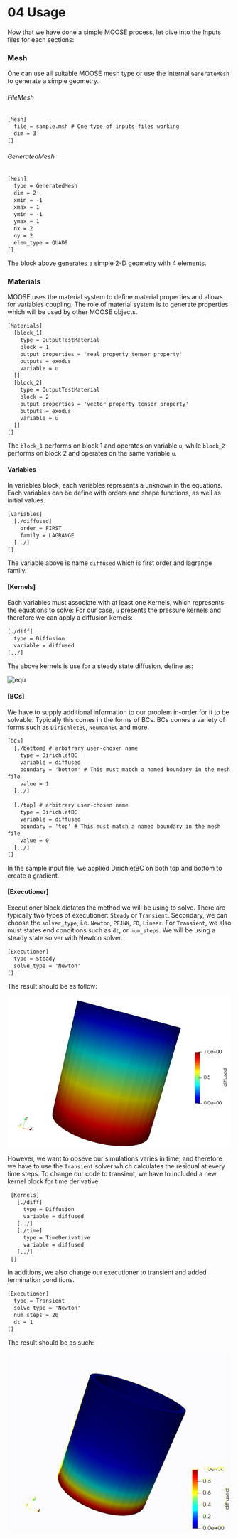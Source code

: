 # 04 Usage

Now that we have done a simple MOOSE process, let dive into the Inputs files for each sections:


### Mesh

One can use all suitable MOOSE mesh type or use the internal `GenerateMesh` to generate a simple geometry.

######  FileMesh

    [Mesh]
      file = sample.msh # One type of inputs files working
      dim = 3
    []


######  GeneratedMesh

    [Mesh]
      type = GeneratedMesh
      dim = 2
      xmin = -1
      xmax = 1
      ymin = -1
      ymax = 1
      nx = 2
      ny = 2
      elem_type = QUAD9
    []

The block above generates a simple 2-D geometry with 4 elements.

### Materials

MOOSE uses the material system to define material properties and allows for variables coupling. The role of material system is to generate properties which will be used by other MOOSE objects.

    [Materials]
      [block_1]
        type = OutputTestMaterial
        block = 1
        output_properties = 'real_property tensor_property'
        outputs = exodus
        variable = u
      []
      [block_2]
        type = OutputTestMaterial
        block = 2
        output_properties = 'vector_property tensor_property'
        outputs = exodus
        variable = u
      []
    []

The `block_1` performs on block 1 and operates on variable `u`, while `block_2` performs on block 2 and operates on the same variable `u`.


#### Variables

In variables block, each variables represents a unknown in the equations. Each variables can be define with orders and shape functions, as well as initial values.

    [Variables]
      [./diffused]
        order = FIRST
        family = LAGRANGE
      [../]
    []

The variable above is name `diffused` which is first order and lagrange family.

#### [Kernels]

Each variables must associate with at least one Kernels, which represents the equations to solve:
For our case, `u` presents the pressure kernels and therefore we can apply a diffusion kernels:

    [./diff]
      type = Diffusion
      variable = diffused
    [../]

The above kernels is use for a steady state diffusion, define as:

![equ](https://latex.codecogs.com/gif.latex?-\nabla&space;\cdot&space;\nabla&space;u&space;=&space;0&space;\in&space;\Omega)




#### [BCs]

We have to supply additional information to our problem in-order for it to be solvable. Typically this comes in the forms of BCs. BCs comes a variety of forms such as `DirichletBC`, `NeumannBC` and more.

    [BCs]
      [./bottom] # arbitrary user-chosen name
        type = DirichletBC
        variable = diffused
        boundary = 'bottom' # This must match a named boundary in the mesh file
        value = 1
      [../]

      [./top] # arbitrary user-chosen name
        type = DirichletBC
        variable = diffused
        boundary = 'top' # This must match a named boundary in the mesh file
        value = 0
      [../]
    []

In the sample input file, we applied DirichletBC on both top and bottom to create a gradient.


#### [Executioner]

Executioner block dictates the method we will be using to solve. There are typically two types of executioner: `Steady` or `Transient`. Secondary, we can choose the `solver_type`, i.e. `Newton`, `PFJNK`, `FD`, `Linear`. For `Transient`, we also must states end conditions such as `dt`, or `num_steps`. We will be using a steady state solver with Newton solver.

    [Executioner]
      type = Steady
      solve_type = 'Newton'
    []


The result should be as follow:

![outputs_04](media/04_mug.png)

 However, we want to obseve our simulations varies in time, and therefore we have to use the `Transient` solver which calculates the residual at every time steps. To change our code to transient, we have to included a new kernel block for time derivative.

     [Kernels]
       [./diff]
         type = Diffusion
         variable = diffused
       [../]
       [./time]
         type = TimeDerivative
         variable = diffused
       [../]
     []

In additions, we also change our executioner to transient and added termination conditions.

    [Executioner]
      type = Transient
      solve_type = 'Newton'
      num_steps = 20
      dt = 1
    []

The result should be as such:

![outputs_04](media/04_transient.gif) 
